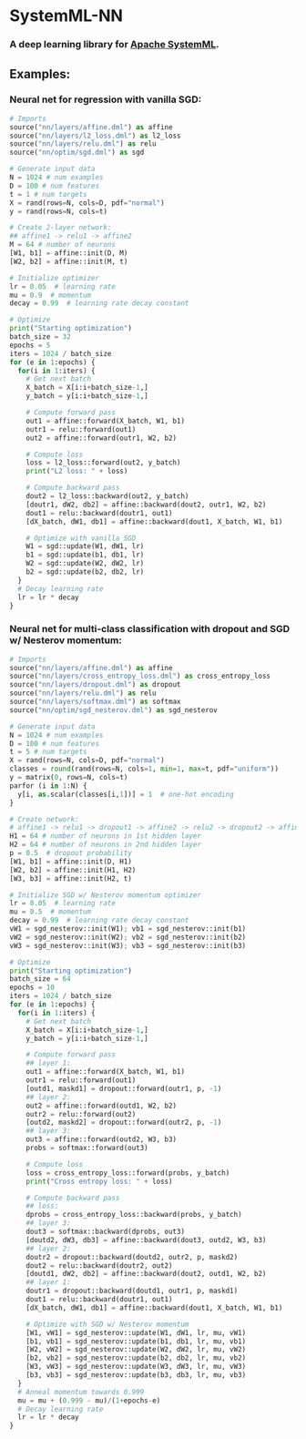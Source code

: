 <!--
{% comment %}
Licensed to the Apache Software Foundation (ASF) under one or more
contributor license agreements.  See the NOTICE file distributed with
this work for additional information regarding copyright ownership.
The ASF licenses this file to you under the Apache License, Version 2.0
(the "License"); you may not use this file except in compliance with
the License.  You may obtain a copy of the License at

http://www.apache.org/licenses/LICENSE-2.0

Unless required by applicable law or agreed to in writing, software
distributed under the License is distributed on an "AS IS" BASIS,
WITHOUT WARRANTIES OR CONDITIONS OF ANY KIND, either express or implied.
See the License for the specific language governing permissions and
limitations under the License.
{% endcomment %}
-->

# SystemML-NN

### A deep learning library for [Apache SystemML](https://github.com/apache/incubator-systemml).

## Examples:
### Neural net for regression with vanilla SGD:
```python
# Imports
source("nn/layers/affine.dml") as affine
source("nn/layers/l2_loss.dml") as l2_loss
source("nn/layers/relu.dml") as relu
source("nn/optim/sgd.dml") as sgd

# Generate input data
N = 1024 # num examples
D = 100 # num features
t = 1 # num targets
X = rand(rows=N, cols=D, pdf="normal")
y = rand(rows=N, cols=t)

# Create 2-layer network:
## affine1 -> relu1 -> affine2
M = 64 # number of neurons
[W1, b1] = affine::init(D, M)
[W2, b2] = affine::init(M, t)

# Initialize optimizer
lr = 0.05  # learning rate
mu = 0.9  # momentum
decay = 0.99  # learning rate decay constant

# Optimize
print("Starting optimization")
batch_size = 32
epochs = 5
iters = 1024 / batch_size
for (e in 1:epochs) {
  for(i in 1:iters) {
    # Get next batch
    X_batch = X[i:i+batch_size-1,]
    y_batch = y[i:i+batch_size-1,]

    # Compute forward pass
    out1 = affine::forward(X_batch, W1, b1)
    outr1 = relu::forward(out1)
    out2 = affine::forward(outr1, W2, b2)

    # Compute loss
    loss = l2_loss::forward(out2, y_batch)
    print("L2 loss: " + loss)

    # Compute backward pass
    dout2 = l2_loss::backward(out2, y_batch)
    [doutr1, dW2, db2] = affine::backward(dout2, outr1, W2, b2)
    dout1 = relu::backward(doutr1, out1)
    [dX_batch, dW1, db1] = affine::backward(dout1, X_batch, W1, b1)

    # Optimize with vanilla SGD
    W1 = sgd::update(W1, dW1, lr)
    b1 = sgd::update(b1, db1, lr)
    W2 = sgd::update(W2, dW2, lr)
    b2 = sgd::update(b2, db2, lr)
  }
  # Decay learning rate
  lr = lr * decay
}
```

### Neural net for multi-class classification with dropout and SGD w/ Nesterov momentum:
```python
# Imports
source("nn/layers/affine.dml") as affine
source("nn/layers/cross_entropy_loss.dml") as cross_entropy_loss
source("nn/layers/dropout.dml") as dropout
source("nn/layers/relu.dml") as relu
source("nn/layers/softmax.dml") as softmax
source("nn/optim/sgd_nesterov.dml") as sgd_nesterov

# Generate input data
N = 1024 # num examples
D = 100 # num features
t = 5 # num targets
X = rand(rows=N, cols=D, pdf="normal")
classes = round(rand(rows=N, cols=1, min=1, max=t, pdf="uniform"))
y = matrix(0, rows=N, cols=t)
parfor (i in 1:N) {
  y[i, as.scalar(classes[i,1])] = 1  # one-hot encoding
}

# Create network:
# affine1 -> relu1 -> dropout1 -> affine2 -> relu2 -> dropout2 -> affine3 -> softmax
H1 = 64 # number of neurons in 1st hidden layer
H2 = 64 # number of neurons in 2nd hidden layer
p = 0.5  # dropout probability
[W1, b1] = affine::init(D, H1)
[W2, b2] = affine::init(H1, H2)
[W3, b3] = affine::init(H2, t)

# Initialize SGD w/ Nesterov momentum optimizer
lr = 0.05  # learning rate
mu = 0.5  # momentum
decay = 0.99  # learning rate decay constant
vW1 = sgd_nesterov::init(W1); vb1 = sgd_nesterov::init(b1)
vW2 = sgd_nesterov::init(W2); vb2 = sgd_nesterov::init(b2)
vW3 = sgd_nesterov::init(W3); vb3 = sgd_nesterov::init(b3)

# Optimize
print("Starting optimization")
batch_size = 64
epochs = 10
iters = 1024 / batch_size
for (e in 1:epochs) {
  for(i in 1:iters) {
    # Get next batch
    X_batch = X[i:i+batch_size-1,]
    y_batch = y[i:i+batch_size-1,]

    # Compute forward pass
    ## layer 1:
    out1 = affine::forward(X_batch, W1, b1)
    outr1 = relu::forward(out1)
    [outd1, maskd1] = dropout::forward(outr1, p, -1)
    ## layer 2:
    out2 = affine::forward(outd1, W2, b2)
    outr2 = relu::forward(out2)
    [outd2, maskd2] = dropout::forward(outr2, p, -1)
    ## layer 3:
    out3 = affine::forward(outd2, W3, b3)
    probs = softmax::forward(out3)

    # Compute loss
    loss = cross_entropy_loss::forward(probs, y_batch)
    print("Cross entropy loss: " + loss)

    # Compute backward pass
    ## loss:
    dprobs = cross_entropy_loss::backward(probs, y_batch)
    ## layer 3:
    dout3 = softmax::backward(dprobs, out3)
    [doutd2, dW3, db3] = affine::backward(dout3, outd2, W3, b3)
    ## layer 2:
    doutr2 = dropout::backward(doutd2, outr2, p, maskd2)
    dout2 = relu::backward(doutr2, out2)
    [doutd1, dW2, db2] = affine::backward(dout2, outd1, W2, b2)
    ## layer 1:
    doutr1 = dropout::backward(doutd1, outr1, p, maskd1)
    dout1 = relu::backward(doutr1, out1)
    [dX_batch, dW1, db1] = affine::backward(dout1, X_batch, W1, b1)

    # Optimize with SGD w/ Nesterov momentum
    [W1, vW1] = sgd_nesterov::update(W1, dW1, lr, mu, vW1)
    [b1, vb1] = sgd_nesterov::update(b1, db1, lr, mu, vb1)
    [W2, vW2] = sgd_nesterov::update(W2, dW2, lr, mu, vW2)
    [b2, vb2] = sgd_nesterov::update(b2, db2, lr, mu, vb2)
    [W3, vW3] = sgd_nesterov::update(W3, dW3, lr, mu, vW3)
    [b3, vb3] = sgd_nesterov::update(b3, db3, lr, mu, vb3)
  }
  # Anneal momentum towards 0.999
  mu = mu + (0.999 - mu)/(1+epochs-e)
  # Decay learning rate
  lr = lr * decay
}
```
